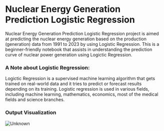 # Nuclear Energy Generation Prediction Logistic Regression

Nuclear Energy Generation Prediction Logistic Regression project is aimed at predicting the nuclear energy generation based on the production (generation) data from 1991 to 2023 by using Logistic Regression. This is a beginner-friendly notebook that assists in understanding the prediction curve of nuclear power generation using Logictic Regression.

### A Note about Logistic Regression:

Logictic Regression is a supervised machine learning algorithm that gets trained on real-world data and it tries to predict or forecast results depending on its training. Logistic regression is used in various fields, including machine learning, mathematics, economics, most of the medical fields and science branches.

### Output Visualization
![Unknown](https://github.com/Farial-mahmod/Nuclear-Energy-Generation-Prediction-Logistic-Regression/assets/60639522/73cc384b-5bb6-4db9-b616-0b3b8edce626)
